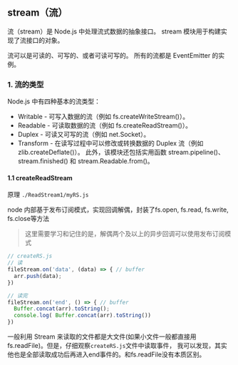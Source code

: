## stream（流）
流（stream）是 Node.js 中处理流式数据的抽象接口。 stream 模块用于构建实现了流接口的对象。

流可以是可读的、可写的、或者可读可写的。 所有的流都是 EventEmitter 的实例。

### 1. 流的类型
Node.js 中有四种基本的流类型：
- Writable - 可写入数据的流（例如 fs.createWriteStream()）。
- Readable - 可读取数据的流（例如 fs.createReadStream()）。
- Duplex - 可读又可写的流（例如 net.Socket）。
- Transform - 在读写过程中可以修改或转换数据的 Duplex 流（例如 zlib.createDeflate()）。
此外，该模块还包括实用函数 stream.pipeline()、stream.finished() 和 stream.Readable.from()。

####  1.1 createReadStream
原理 `./ReadStream1/myRS.js`

node 内部基于发布订阅模式，实现回调解偶，封装了fs.open, fs.read, fs.write, fs.close等方法

> 这里需要学习和记住的是，解偶两个及以上的异步回调可以使用发布订阅模式

```js
// createRS.js
// 读
fileStream.on('data', (data) => { // buffer
  arr.push(data);
})

// 读完
fileStream.on('end', () => { // buffer
  Buffer.concat(arr).toString();
  console.log( Buffer.concat(arr).toString())
})
```

一般利用 Stream 来读取的文件都是大文件(如果小文件一般都直接用fs.readFile)。但是，仔细观察`createRS.js`文件中读取事件， 我可以发现，其实他也是全部读取成功后再进入end事件的。和fs.readFile没有本质区别。


